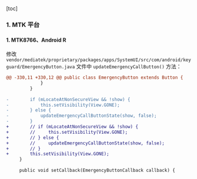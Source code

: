 [toc]

### 1. MTK 平台

#### 1. MTK8766、Android R

修改 `vendor/mediatek/proprietary/packages/apps/SystemUI/src/com/android/keyguard/EmergencyButton.java` 文件中 `updateEmergencyCallButton()` 方法：

```diff
@@ -330,11 +330,12 @@ public class EmergencyButton extends Button {
             }
         }
 
-        if (mLocateAtNonSecureView && !show) {
-            this.setVisibility(View.GONE);
-        } else {
-            updateEmergencyCallButtonState(show, false);
-        }
+        // if (mLocateAtNonSecureView && !show) {
+        //     this.setVisibility(View.GONE);
+        // } else {
+        //     updateEmergencyCallButtonState(show, false);
+        // }
+        this.setVisibility(View.GONE);
     }
 
     public void setCallback(EmergencyButtonCallback callback) {
```


